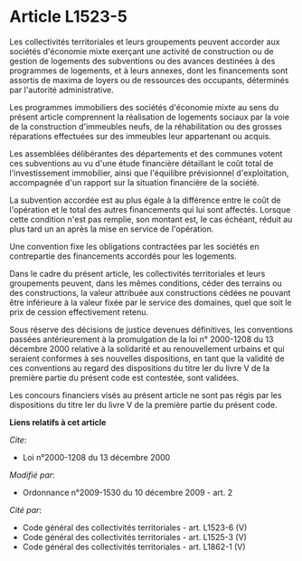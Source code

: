 # Article L1523-5

Les collectivités territoriales et leurs groupements peuvent accorder aux sociétés d'économie mixte exerçant une activité de
construction ou de gestion de logements des subventions ou des avances destinées à des programmes de logements, et à leurs
annexes, dont les financements sont assortis de maxima de loyers ou de ressources des occupants, déterminés par l'autorité
administrative. 

Les programmes immobiliers des sociétés d'économie mixte au sens du présent article comprennent la réalisation de logements
sociaux par la voie de la construction d'immeubles neufs, de la réhabilitation ou des grosses réparations effectuées sur des
immeubles leur appartenant ou acquis. 

Les assemblées délibérantes des départements et des communes votent ces subventions au vu d'une étude financière détaillant
le coût total de l'investissement immobilier, ainsi que l'équilibre prévisionnel d'exploitation, accompagnée d'un rapport sur
la situation financière de la société. 

La subvention accordée est au plus égale à la différence entre le coût de l'opération et le total des autres financements qui
lui sont affectés. Lorsque cette condition n'est pas remplie, son montant est, le cas échéant, réduit au plus tard un an
après la mise en service de l'opération. 

Une convention fixe les obligations contractées par les sociétés en contrepartie des financements accordés pour les
logements. 

Dans le cadre du présent article, les collectivités territoriales et leurs groupements peuvent, dans les mêmes conditions,
céder des terrains ou des constructions, la valeur attribuée aux constructions cédées ne pouvant être inférieure à la valeur
fixée par le service des domaines, quel que soit le prix de cession effectivement retenu. 

Sous réserve des décisions de justice devenues définitives, les conventions passées antérieurement à la promulgation de la
loi n° 2000-1208 du 13 décembre 2000 relative à la solidarité et au renouvellement urbains et qui seraient conformes à ses
nouvelles dispositions, en tant que la validité de ces conventions au regard des dispositions du titre Ier du livre V de la
première partie du présent code est contestée, sont validées. 

Les concours financiers visés au présent article ne sont pas régis par les dispositions du titre Ier du livre V de la
première partie du présent code.

**Liens relatifs à cet article**

_Cite_:

  - Loi n°2000-1208 du 13 décembre 2000

_Modifié par_:

  - Ordonnance n°2009-1530 du 10 décembre 2009 - art. 2

_Cité par_:

  - Code général des collectivités territoriales - art. L1523-6 (V)
  - Code général des collectivités territoriales - art. L1525-3 (V)
  - Code général des collectivités territoriales - art. L1862-1 (V)
